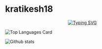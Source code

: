 # kratikesh18
<p align="center">
<a href="https://git.io/typing-svg"><img src="https://readme-typing-svg.demolab.com?font=Acme&duration=2949&pause=200&color=C200C4&background=000000&center=true&vCenter=true&multiline=true&width=438&height=136&lines=Kartikesh+Pachkawade+;Researcher+%7C+Computer+Science+Student+;Data+Structures+%7C+Algorithms+;Full+Stack+Devloper+%7C+Open+Source" alt="Typing SVG" /> 
    </a>

![Top Languages Card](https://github-readme-stats.vercel.app/api/top-langs/?username=kratikesh18)

 
![Github stats](https://github-readme-stats.vercel.app/api?username=kratikesh18&theme=highcontrast&show_icons=true&count_private=true)

